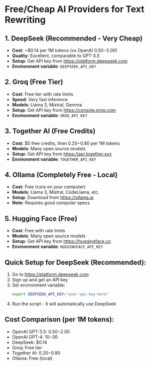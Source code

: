 # Free/Cheap AI Providers for Text Rewriting

## 1. DeepSeek (Recommended - Very Cheap)
- **Cost**: ~$0.14 per 1M tokens (vs OpenAI $0.50-$2.00)
- **Quality**: Excellent, comparable to GPT-3.5
- **Setup**: Get API key from https://platform.deepseek.com
- **Environment variable**: `DEEPSEEK_API_KEY`

## 2. Groq (Free Tier)
- **Cost**: Free tier with rate limits
- **Speed**: Very fast inference
- **Models**: Llama 3, Mixtral, Gemma
- **Setup**: Get API key from https://console.groq.com
- **Environment variable**: `GROQ_API_KEY`

## 3. Together AI (Free Credits)
- **Cost**: $5 free credits, then $0.20-$0.80 per 1M tokens
- **Models**: Many open source models
- **Setup**: Get API key from https://api.together.xyz
- **Environment variable**: `TOGETHER_API_KEY`

## 4. Ollama (Completely Free - Local)
- **Cost**: Free (runs on your computer)
- **Models**: Llama 3, Mistral, CodeLlama, etc.
- **Setup**: Download from https://ollama.ai
- **Note**: Requires good computer specs

## 5. Hugging Face (Free)
- **Cost**: Free with rate limits
- **Models**: Many open source models
- **Setup**: Get API key from https://huggingface.co
- **Environment variable**: `HUGGINGFACE_API_KEY`

## Quick Setup for DeepSeek (Recommended):

1. Go to https://platform.deepseek.com
2. Sign up and get an API key
3. Set environment variable:
   ```bash
   export DEEPSEEK_API_KEY="your-api-key-here"
   ```
4. Run the script - it will automatically use DeepSeek

## Cost Comparison (per 1M tokens):
- OpenAI GPT-3.5: $0.50-$2.00
- OpenAI GPT-4: $10-$30
- DeepSeek: $0.14
- Groq: Free tier
- Together AI: $0.20-$0.80
- Ollama: Free (local)
